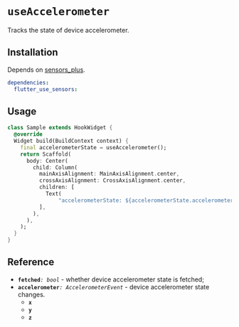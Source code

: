 # `useAccelerometer`

Tracks the state of device accelerometer.

## Installation

Depends on [sensors_plus](https://pub.dev/packages/sensors_plus).

```yaml
dependencies:
  flutter_use_sensors: 
```

## Usage

```dart
class Sample extends HookWidget {
  @override
  Widget build(BuildContext context) {
    final accelerometerState = useAccelerometer();
    return Scaffold(
      body: Center(
        child: Column(
          mainAxisAlignment: MainAxisAlignment.center,
          crossAxisAlignment: CrossAxisAlignment.center,
          children: [
            Text(
                "accelerometerState: ${accelerometerState.accelerometer}"),
          ],
        ),
      ),
    );
  }
}
```
## Reference

- **`fetched`**_`: bool`_ - whether device accelerometer state is fetched;
- **`accelerometer`**_`: AccelerometerEvent`_ - device accelerometer state changes.
  - **`x`** 
  - **`y`** 
  - **`z`** 